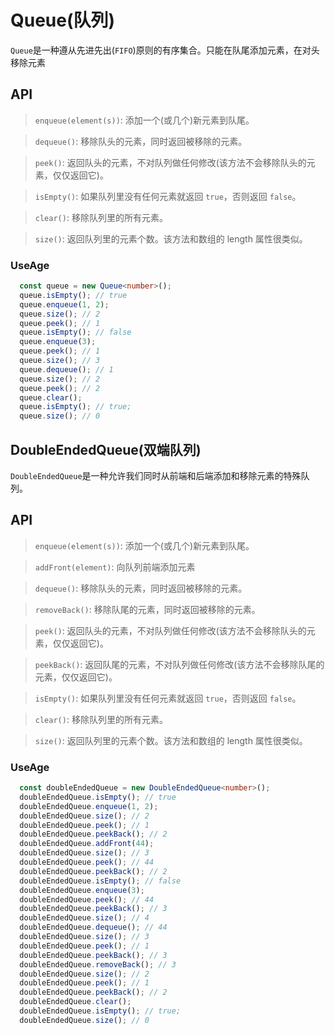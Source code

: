 # Queue(队列)

`Queue`是一种遵从先进先出(`FIFO`)原则的有序集合。只能在队尾添加元素，在对头移除元素

## API

>`enqueue(element(s))`: 添加一个(或几个)新元素到队尾。

>`dequeue()`: 移除队头的元素，同时返回被移除的元素。

>`peek()`: 返回队头的元素，不对队列做任何修改(该方法不会移除队头的元素，仅仅返回它)。

>`isEmpty()`: 如果队列里没有任何元素就返回 `true`，否则返回 `false`。

>`clear()`: 移除队列里的所有元素。

>`size()`: 返回队列里的元素个数。该方法和数组的 length 属性很类似。

### UseAge

```typescript
  const queue = new Queue<number>();
  queue.isEmpty(); // true
  queue.enqueue(1, 2);
  queue.size(); // 2
  queue.peek(); // 1
  queue.isEmpty(); // false
  queue.enqueue(3);
  queue.peek(); // 1
  queue.size(); // 3
  queue.dequeue(); // 1
  queue.size(); // 2
  queue.peek(); // 2
  queue.clear();
  queue.isEmpty(); // true;
  queue.size(); // 0
```

## DoubleEndedQueue(双端队列)

`DoubleEndedQueue`是一种允许我们同时从前端和后端添加和移除元素的特殊队列。

## API

>`enqueue(element(s))`: 添加一个(或几个)新元素到队尾。

>`addFront(element)`: 向队列前端添加元素

>`dequeue()`: 移除队头的元素，同时返回被移除的元素。

>`removeBack()`: 移除队尾的元素，同时返回被移除的元素。

>`peek()`: 返回队头的元素，不对队列做任何修改(该方法不会移除队头的元素，仅仅返回它)。

>`peekBack()`: 返回队尾的元素，不对队列做任何修改(该方法不会移除队尾的元素，仅仅返回它)。

>`isEmpty()`: 如果队列里没有任何元素就返回 `true`，否则返回 `false`。

>`clear()`: 移除队列里的所有元素。

>`size()`: 返回队列里的元素个数。该方法和数组的 length 属性很类似。

### UseAge

```typescript
  const doubleEndedQueue = new DoubleEndedQueue<number>();
  doubleEndedQueue.isEmpty(); // true
  doubleEndedQueue.enqueue(1, 2);
  doubleEndedQueue.size(); // 2
  doubleEndedQueue.peek(); // 1
  doubleEndedQueue.peekBack(); // 2
  doubleEndedQueue.addFront(44);
  doubleEndedQueue.size(); // 3
  doubleEndedQueue.peek(); // 44
  doubleEndedQueue.peekBack(); // 2
  doubleEndedQueue.isEmpty(); // false
  doubleEndedQueue.enqueue(3);
  doubleEndedQueue.peek(); // 44
  doubleEndedQueue.peekBack(); // 3
  doubleEndedQueue.size(); // 4
  doubleEndedQueue.dequeue(); // 44
  doubleEndedQueue.size(); // 3
  doubleEndedQueue.peek(); // 1
  doubleEndedQueue.peekBack(); // 3
  doubleEndedQueue.removeBack(); // 3
  doubleEndedQueue.size(); // 2
  doubleEndedQueue.peek(); // 1
  doubleEndedQueue.peekBack(); // 2
  doubleEndedQueue.clear();
  doubleEndedQueue.isEmpty(); // true;
  doubleEndedQueue.size(); // 0
```
